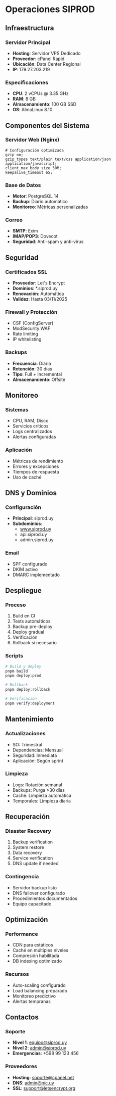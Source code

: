 # Operaciones SIPROD

## Infraestructura

### Servidor Principal
- **Hosting**: Servidor VPS Dedicado
- **Proveedor**: cPanel Rapid
- **Ubicación**: Data Center Regional
- **IP**: 179.27.203.219

### Especificaciones
- **CPU**: 2 vCPUs @ 3.35 GHz
- **RAM**: 8 GB
- **Almacenamiento**: 100 GB SSD
- **OS**: AlmaLinux 8.10

## Componentes del Sistema

### Servidor Web (Nginx)
```nginx
# Configuración optimizada
gzip on;
gzip_types text/plain text/css application/json application/javascript;
client_max_body_size 50M;
keepalive_timeout 65;
```

### Base de Datos
- **Motor**: PostgreSQL 14
- **Backup**: Diario automático
- **Monitoreo**: Métricas personalizadas

### Correo
- **SMTP**: Exim
- **IMAP/POP3**: Dovecot
- **Seguridad**: Anti-spam y anti-virus

## Seguridad

### Certificados SSL
- **Proveedor**: Let's Encrypt
- **Dominios**: *.siprod.uy
- **Renovación**: Automática
- **Validez**: Hasta 03/11/2025

### Firewall y Protección
- CSF (ConfigServer)
- ModSecurity WAF
- Rate limiting
- IP whitelisting

### Backups
- **Frecuencia**: Diaria
- **Retención**: 30 días
- **Tipo**: Full + Incremental
- **Almacenamiento**: Offsite

## Monitoreo

### Sistemas
- CPU, RAM, Disco
- Servicios críticos
- Logs centralizados
- Alertas configuradas

### Aplicación
- Métricas de rendimiento
- Errores y excepciones
- Tiempos de respuesta
- Uso de caché

## DNS y Dominios

### Configuración
- **Principal**: siprod.uy
- **Subdominios**:
  - www.siprod.uy
  - api.siprod.uy
  - admin.siprod.uy

### Email
- SPF configurado
- DKIM activo
- DMARC implementado

## Despliegue

### Proceso
1. Build en CI
2. Tests automáticos
3. Backup pre-deploy
4. Deploy gradual
5. Verificación
6. Rollback si necesario

### Scripts
```bash
# Build y deploy
pnpm build
pnpm deploy:prod

# Rollback
pnpm deploy:rollback

# Verificación
pnpm verify:deployment
```

## Mantenimiento

### Actualizaciones
- SO: Trimestral
- Dependencias: Mensual
- Seguridad: Inmediata
- Aplicación: Según sprint

### Limpieza
- Logs: Rotación semanal
- Backups: Purga >30 días
- Caché: Limpieza automática
- Temporales: Limpieza diaria

## Recuperación

### Disaster Recovery
1. Backup verification
2. System restore
3. Data recovery
4. Service verification
5. DNS update if needed

### Contingencia
- Servidor backup listo
- DNS failover configurado
- Procedimientos documentados
- Equipo capacitado

## Optimización

### Performance
- CDN para estáticos
- Caché en múltiples niveles
- Compresión habilitada
- DB indexing optimizado

### Recursos
- Auto-scaling configurado
- Load balancing preparado
- Monitoreo predictivo
- Alertas tempranas

## Contactos

### Soporte
- **Nivel 1**: equipo@siprod.uy
- **Nivel 2**: admin@siprod.uy
- **Emergencias**: +598 99 123 456

### Proveedores
- **Hosting**: soporte@cpanel.net
- **DNS**: admin@nic.uy
- **SSL**: support@letsencrypt.org
